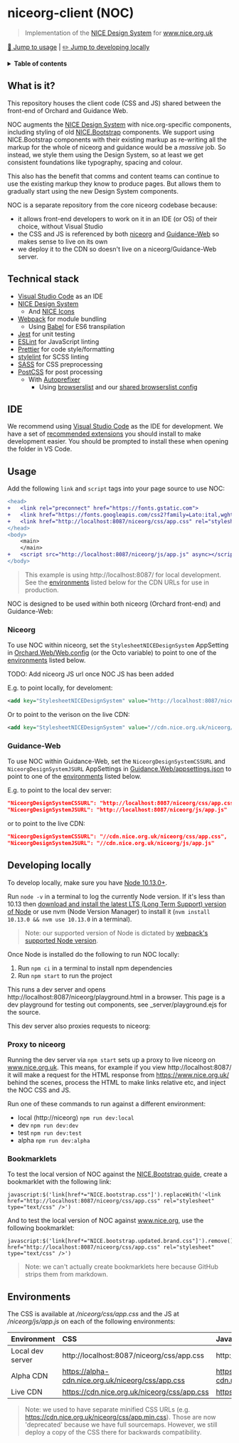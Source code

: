 # niceorg-client (NOC)

> Implementation of the [NICE Design System](https://design-system.nice.org.uk/) for www.nice.org.uk

[:rocket: Jump to usage](#usage) | [:pencil2: Jump to developing locally](#developing-locally)

<details>
<summary><strong>Table of contents</strong></summary>

- [What is it?](#what-is-it)
- [Technical stack](#technical-stack)
- [IDE](#ide)
- [Usage](#usage)
	- [Niceorg](#niceorg)
	- [Guidance-Web](#guidance-web)
- [Developing locally](#developing-locally)
	- [Proxy to niceorg](#proxy-to-niceorg)
	- [Bookmarklets](#bookmarklets)
- [Environments](#environments)

</details>

## What is it?

This repository houses the client code (CSS and JS) shared between the front-end of Orchard and Guidance Web.

NOC augments the [NICE Design System](https://design-system.nice.org.uk/) with nice.org-specific components, including styling of old [NICE.Bootstrap](https://github.com/nice-digital/NICE.Bootstrap) components. We support using NICE.Bootstrap components with their existing markup as re-writing all the markup for the whole of niceorg and guidance would be a _massive_ job. So instead, we style them using the Design System, so at least we get consistent foundations like typography, spacing and colour.

This also has the benefit that comms and content teams can continue to use the existing markup they know to produce pages. But allows them to gradually start using the new Design System components.

NOC is a separate repository from the core niceorg codebase because:

- it allows front-end developers to work on it in an IDE (or OS) of their choice, without Visual Studio
- the CSS and JS is referenced by both [niceorg](https://github.com/nice-digital/niceorg) and [Guidance-Web](https://github.com/nice-digital/guidance-web) so makes sense to live on its own
- we deploy it to the CDN so doesn't live on a niceorg/Guidance-Web server.

## Technical stack

- [Visual Studio Code](https://code.visualstudio.com/) as an IDE
- [NICE Design System](https://design-system.nice.org.uk/)
  - And [NICE Icons](https://github.com/nice-digital/nice-icons)
- [Webpack](https://webpack.js.org/) for module bundling
  - Using [Babel](https://babeljs.io/) for ES6 transpilation
- [Jest](https://jestjs.io/) for unit testing
- [ESLint](https://eslint.org/) for JavaScript linting
- [Prettier](https://prettier.io/) for code style/formatting
- [stylelint](https://stylelint.io/) for SCSS linting
- [SASS](https://sass-lang.com/) for CSS preprocessing
- [PostCSS](http://postcss.org/) for post processing
  - With [Autoprefixer](https://github.com/postcss/autoprefixer)
    - Using [browserslist](https://github.com/browserslist/browserslist) and our [shared browserslist config](https://github.com/nice-digital/browserslist-config#readme)

## IDE

We recommend using [Visual Studio Code](https://code.visualstudio.com/) as the IDE for development. We have a set of [recommended extensions](.vscode/extensions.json) you should install to make development easier. You should be prompted to install these when opening the folder in VS Code.

## Usage

Add the following `link` and `script` tags into your page source to use NOC:

```diff
<head>
+	<link rel="preconnect" href="https://fonts.gstatic.com">
+	<link href="https://fonts.googleapis.com/css2?family=Lato:ital,wght@0,400;0,700;0,900;1,400&display=swap" rel="stylesheet">
+	<link href="http://localhost:8087/niceorg/css/app.css" rel="stylesheet" type="text/css" />
</head>
<body>
	<main>
	</main>
+	<script src="http://localhost:8087/niceorg/js/app.js" async></script>
</body>
```

> This example is using http://localhost:8087/ for local development. See the [environments](#environments) listed below for the CDN URLs for use in production.

NOC is designed to be used within both niceorg (Orchard front-end) and Guidance-Web:

### Niceorg

To use NOC within niceorg, set the `StylesheetNICEDesignSystem` AppSetting in [Orchard.Web/Web.config](https://github.com/nice-digital/niceorg/blob/master/src/Orchard.Web/Web.config) (or the Octo variable) to point to one of the [environments](#environments) listed below.

TODO: Add niceorg JS url once NOC JS has been added

E.g. to point locally, for develoment:

```xml
<add key="StylesheetNICEDesignSystem" value="http://localhost:8087/niceorg/css/app.css" />
```

Or to point to the verison on the live CDN:

```xml
<add key="StylesheetNICEDesignSystem" value="//cdn.nice.org.uk/niceorg/css/app.css" />
```

### Guidance-Web

To use NOC within Guidance-Web, set the `NiceorgDesignSystemCSSURL` and `NiceorgDesignSystemJSURL` AppSettings in [Guidance.Web/appsettings.json](https://github.com/nice-digital/guidance-web/blob/master/Guidance.Web/appsettings.json#L121-L123) to point to one of the [environments](#environments) listed below.

E.g. to point to the local dev server:

```json
"NiceorgDesignSystemCSSURL": "http://localhost:8087/niceorg/css/app.css",
"NiceorgDesignSystemJSURL": "http://localhost:8087/niceorg/js/app.js"
```

or to point to the live CDN:

```json
"NiceorgDesignSystemCSSURL": "//cdn.nice.org.uk/niceorg/css/app.css",
"NiceorgDesignSystemJSURL": "//cdn.nice.org.uk/niceorg/js/app.js"
```

## Developing locally

To develop locally, make sure you have [Node 10.13.0+](https://nodejs.org/en/download/).

Run `node -v` in a terminal to log the currently Node version. If it's less than 10.13 then [download and install the latest LTS (Long Term Support) version of Node](https://nodejs.org/en/download/) or use nvm (Node Version Manager) to install it (`nvm install 10.13.0 && nvm use 10.13.0` in a terminal). 

> Note: our supported version of Node is dictated by [webpack's supported Node version](https://webpack.js.org/concepts/#environment).

Once Node is installed do the following to run NOC locally:

1. Run `npm ci` in a terminal to install npm dependencies
2. Run `npm start` to run the project

This runs a dev server and opens http://localhost:8087/niceorg/playground.html in a browser. This page is a dev playground for testing out components, see _server/playground.ejs for the source.

This dev server also proxies requests to niceorg:

### Proxy to niceorg

Running the dev server via `npm start` sets up a proxy to live niceorg on www.nice.org.uk. This means, for example if you view http://localhost:8087/ it will make a request for the HTML response from https://www.nice.org.uk/ behind the scenes, process the HTML to make links relative etc, and inject the NOC CSS and JS.

Run one of these commands to run against a different environment:

- local (http://niceorg) `npm run dev:local`
- dev `npm run dev:dev`
- test `npm run dev:test`
- alpha `npm run dev:alpha`

### Bookmarklets

To test the local version of NOC against the [NICE.Bootstrap guide](http://nice-digital.github.io/NICE.Bootstrap/index.html), create a bookmarklet with the following link:

```
javascript:$('link[href*="NICE.bootstrap.css"]').replaceWith('<link href="http://localhost:8087/niceorg/css/app.css" rel="stylesheet" type="text/css" />')
```

And to test the local version of NOC against www.nice.org, use the following bookmarklet:

```
javascript:$('link[href*="NICE.bootstrap.updated.brand.css"]').remove(),$('link[href*="fontawesome.css"]').remove(),$('link[href*="NICE.glyphs.css"]').remove(),$('link[href*="NICE.base"]').remove(),$("head").append('<link href="http://localhost:8087/niceorg/css/app.css" rel="stylesheet" type="text/css" />')
```

> Note: we can't actually create bookmarklets here because GitHub strips them from markdown.

## Environments

The CSS is available at */niceorg/css/app.css* and the JS at */niceorg/js/app.js* on each of the following environments:

| Environment      | CSS                                               | JavaScript                                      |
| ---------------- | :------------------------------------------------ | :---------------------------------------------- |
| Local dev server | http://localhost:8087/niceorg/css/app.css         | http://localhost:8087/niceorg/js/app.js         |
| Alpha CDN        | https://alpha-cdn.nice.org.uk/niceorg/css/app.css | https://alpha-cdn.nice.org.uk/niceorg/js/app.js |
| Live CDN         | https://cdn.nice.org.uk/niceorg/css/app.css       | https://cdn.nice.org.uk/niceorg/js/app.js       |

> Note: we used to have separate minified CSS URLs (e.g. https://cdn.nice.org.uk/niceorg/css/app.min.css). Those are now 'deprecated' because we have full sourcemaps. However, we still deploy a copy of the CSS there for backwards compatibility.
